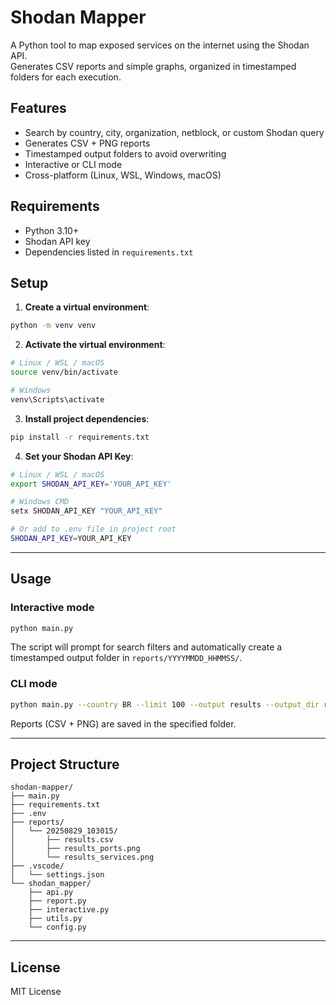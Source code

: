 # Shodan Mapper

A Python tool to map exposed services on the internet using the Shodan API.  
Generates CSV reports and simple graphs, organized in timestamped folders for each execution.

## Features

- Search by country, city, organization, netblock, or custom Shodan query
- Generates CSV + PNG reports
- Timestamped output folders to avoid overwriting
- Interactive or CLI mode
- Cross-platform (Linux, WSL, Windows, macOS)

## Requirements

- Python 3.10+
- Shodan API key
- Dependencies listed in `requirements.txt`

## Setup

1. **Create a virtual environment**:

```bash
python -m venv venv
````

2. **Activate the virtual environment**:

```bash
# Linux / WSL / macOS
source venv/bin/activate

# Windows
venv\Scripts\activate
```

3. **Install project dependencies**:

```bash
pip install -r requirements.txt
```

4. **Set your Shodan API Key**:

```bash
# Linux / WSL / macOS
export SHODAN_API_KEY='YOUR_API_KEY'

# Windows CMD
setx SHODAN_API_KEY "YOUR_API_KEY"

# Or add to .env file in project root
SHODAN_API_KEY=YOUR_API_KEY
```

---

## Usage

### Interactive mode

```bash
python main.py
```

The script will prompt for search filters and automatically create a timestamped output folder in `reports/YYYYMMDD_HHMMSS/`.

### CLI mode

```bash
python main.py --country BR --limit 100 --output results --output_dir reports/20250829_103015
```

Reports (CSV + PNG) are saved in the specified folder.

---

## Project Structure

```
shodan-mapper/
├── main.py
├── requirements.txt
├── .env
├── reports/
│   └── 20250829_103015/
│       ├── results.csv
│       ├── results_ports.png
│       └── results_services.png
├── .vscode/
│   └── settings.json
└── shodan_mapper/
    ├── api.py
    ├── report.py
    ├── interactive.py
    ├── utils.py
    └── config.py
```

---

## License

MIT License
